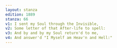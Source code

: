 ```yaml
---
layout: stanza
edition: 1889
stanza: 66
v1: I sent my Soul through the Invisible,
v2: Some letter of that After-life to spell:
v3: And by and by my Soul return'd to me,
v4: And answer'd "I Myself am Heav'n and Hell:"
---
```

